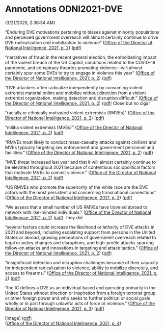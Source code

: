 # Annotations ODNI2021-DVE  
(3/21/2025, 2:36:34 AM)

“Enduring DVE motivations pertaining to biases against minority populations and perceived government overreach will almost certainly continue to drive DVE radicalization and mobilization to violence” ([Office of the Director of National Intelligence, 2021, p. 2](zotero://select/library/items/U64JIVLV)) ([pdf](zotero://open-pdf/library/items/FPPZVA6I?page=2&annotation=FRCX3KPZ))

“narratives of fraud in the recent general election, the emboldening impact of the violent breach of the US Capitol, conditions related to the COVID-19 pandemic, and conspiracy theories promoting violence—will almost certainly spur some DVEs to try to engage in violence this year” ([Office of the Director of National Intelligence, 2021, p. 2](zotero://select/library/items/U64JIVLV)) ([pdf](zotero://open-pdf/library/items/FPPZVA6I?page=2&annotation=MLQ8XY5Q))

“DVE attackers often radicalize independently by consuming violent extremist material online and mobilize without direction from a violent extremist organization, making detection and disruption difficult.” ([Office of the Director of National Intelligence, 2021, p. 2](zotero://select/library/items/U64JIVLV)) ([pdf](zotero://open-pdf/library/items/FPPZVA6I?page=2&annotation=S8V52SEN)) Close but no cigar

“racially or ethnically motivated violent extremists (RMVEs)” ([Office of the Director of National Intelligence, 2021, p. 2](zotero://select/library/items/U64JIVLV)) ([pdf](zotero://open-pdf/library/items/FPPZVA6I?page=2&annotation=LRAQ97M9))

“militia violent extremists (MVEs)” ([Office of the Director of National Intelligence, 2021, p. 2](zotero://select/library/items/U64JIVLV)) ([pdf](zotero://open-pdf/library/items/FPPZVA6I?page=2&annotation=8C5AFMQZ))

“RMVEs most likely to conduct mass-casualty attacks against civilians and MVEs typically targeting law enforcement and government personnel and facilities.” ([Office of the Director of National Intelligence, 2021, p. 2](zotero://select/library/items/U64JIVLV)) ([pdf](zotero://open-pdf/library/items/FPPZVA6I?page=2&annotation=VEYBQUNL))

“MVE threat increased last year and that it will almost certainly continue to be elevated throughout 2021 because of contentious sociopolitical factors that motivate MVEs to commit violence.” ([Office of the Director of National Intelligence, 2021, p. 2](zotero://select/library/items/U64JIVLV)) ([pdf](zotero://open-pdf/library/items/FPPZVA6I?page=2&annotation=IYIFWM8B))

“US RMVEs who promote the superiority of the white race are the DVE actors with the most persistent and concerning transnational connections” ([Office of the Director of National Intelligence, 2021, p. 2](zotero://select/library/items/U64JIVLV)) ([pdf](zotero://open-pdf/library/items/FPPZVA6I?page=2&annotation=DQCAZPMR))

“We assess that a small number of US RMVEs have traveled abroad to network with like-minded individuals.” ([Office of the Director of National Intelligence, 2021, p. 2](zotero://select/library/items/U64JIVLV)) ([pdf](zotero://open-pdf/library/items/FPPZVA6I?page=2&annotation=6LX5YDA2)) They did

“several factors could increase the likelihood or lethality of DVE attacks in 2021 and beyond, including escalating support from persons in the United States or abroad, growing perceptions of government overreach related to legal or policy changes and disruptions, and high-profile attacks spurring follow-on attacks and innovations in targeting and attack tactics.” ([Office of the Director of National Intelligence, 2021, p. 2](zotero://select/library/items/U64JIVLV)) ([pdf](zotero://open-pdf/library/items/FPPZVA6I?page=2&annotation=948M7RIM))

“insignificant detection and disruption challenges because of their capacity for independent radicalization to violence, ability to mobilize discretely, and access to firearms.” ([Office of the Director of National Intelligence, 2021, p. 2](zotero://select/library/items/U64JIVLV)) ([pdf](zotero://open-pdf/library/items/FPPZVA6I?page=2&annotation=A88KRF3R))

“the IC defines a DVE as an individual based and operating primarily in the United States without direction or inspiration from a foreign terrorist group or other foreign power and who seeks to further political or social goals wholly or in part through unlawful acts of force or violence.” ([Office of the Director of National Intelligence, 2021, p. 3](zotero://select/library/items/U64JIVLV)) ([pdf](zotero://open-pdf/library/items/FPPZVA6I?page=3&annotation=STILQS7L))

[image] ([pdf](zotero://open-pdf/library/items/FPPZVA6I?page=4&annotation=UQZT8WDQ))  
([Office of the Director of National Intelligence, 2021, p. 4](zotero://select/library/items/U64JIVLV))